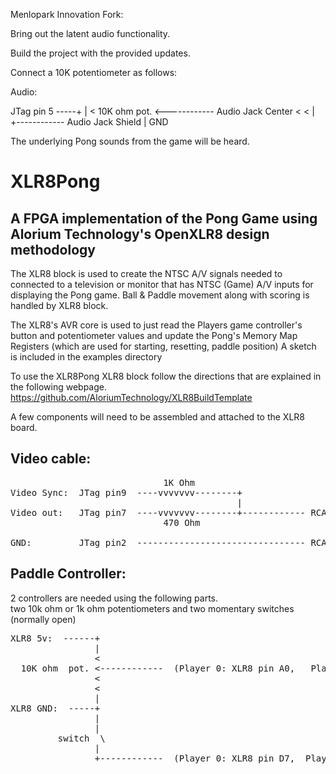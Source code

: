 Menlopark Innovation Fork:

Bring out the latent audio functionality.

Build the project with the provided updates.

Connect a 10K potentiometer as follows:

Audio:

JTag pin 5 -----+
                |
                < 
  10K ohm  pot. <------------  Audio Jack Center
                <
                <
                |
                +------------  Audio Jack Shield
                |
               GND

The underlying Pong sounds from the game will be heard.

# XLR8Pong
## A FPGA implementation of the Pong Game using Alorium Technology's OpenXLR8 design methodology

The XLR8 block is used to create the NTSC A/V signals needed to connected to a television or monitor that has NTSC (Game) A/V inputs for displaying the Pong game. 
Ball & Paddle movement along with scoring is handled by XLR8 block.

The XLR8's AVR core is used to just read the Players game controller's button and potentiometer
values and update the Pong's Memory Map Registers (which are used for starting, resetting, paddle position)
A sketch is included in the examples directory

To use the XLR8Pong XLR8 block follow the directions that are explained in the following webpage.
https://github.com/AloriumTechnology/XLR8BuildTemplate

A few components will need to be assembled and attached to the XLR8 board.

## Video cable:
<pre>
                             1K Ohm 
Video Sync:  JTag pin9  ----vvvvvvv--------+
                                           |
Video out:   JTag pin7  ----vvvvvvv--------+------------ RCA connector (center pin)
                             470 Ohm                    
                                                       
GND:         JTag pin2  -------------------------------- RCA GND (outside)
</pre>

## Paddle Controller:  
  2 controllers are needed using the following parts.  
  two 10k ohm or 1k ohm potentiometers and two momentary switches (normally open)
<pre>
XLR8 5v:  ------+
                |
                < 
  10K ohm  pot. <------------  (Player 0: XLR8 pin A0,   Player 1: XLR8 pin A1)
                <
                <
                |
XLR8 GND:  -----+
                |
                |
         switch  \
                |
                +------------  (Player 0: XLR8 pin D7,  Player 1: XLR8 pin D6)

</pre>

